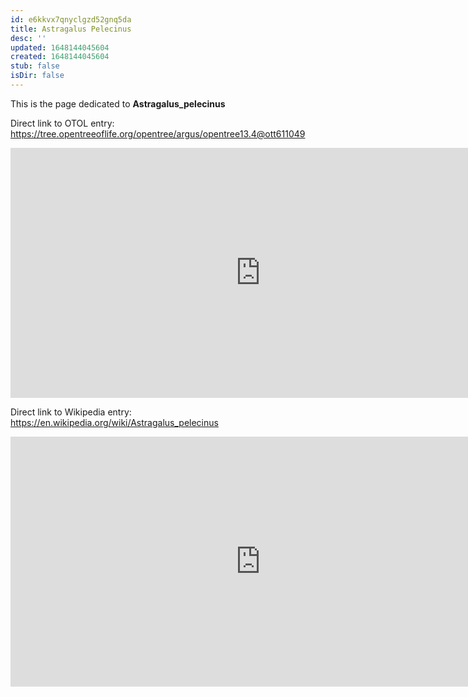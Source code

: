 ```yaml
---
id: e6kkvx7qnyclgzd52gnq5da
title: Astragalus Pelecinus
desc: ''
updated: 1648144045604
created: 1648144045604
stub: false
isDir: false
---
```

This is the page dedicated to **Astragalus_pelecinus**


Direct link to OTOL entry: https://tree.opentreeoflife.org/opentree/argus/opentree13.4@ott611049



<html>
    <body>
    <iframe src="https://tree.opentreeoflife.org/opentree/argus/opentree13.4@ott611049"
    width="800" height="400" frameborder="0" allowfullscreen> </iframe>
    </body>
</html>
    


Direct link to Wikipedia entry: https://en.wikipedia.org/wiki/Astragalus_pelecinus



<html>
    <body>
    <iframe src="https://en.wikipedia.org/wiki/Astragalus_pelecinus"
    width="800" height="400" frameborder="0" allowfullscreen> </iframe>
    </body>
</html>
    

